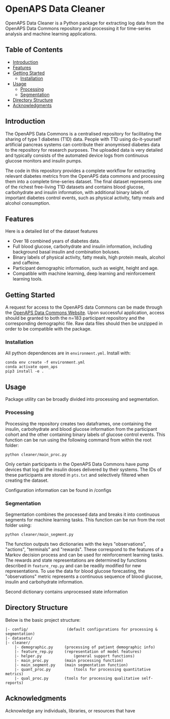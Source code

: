 # OpenAPS Data Cleaner

OpenAPS Data Cleaner is a Python package for extracting log data from the OpenAPS Data Commons repository and processing it for time-series analysis and machine learning applications. 

## Table of Contents

- [Introduction](#introduction)
- [Features](#features)
- [Getting Started](#getting-started)
  - [Installation](#installation)
- [Usage](#usage)
  - [Processing](#processing) 
  - [Segmentation](#segmentation)
- [Directory Structure](#directory-structure)
- [Acknowledgments](#acknowledgments)

## Introduction

The OpenAPS Data Commons is a centralised repository for facilitating the sharing of type 1 diabetes (T1D) data. People with T1D using do-it-yourself artificial pancreas systems can contribute their anonymised diabetes data to the repository for research purposes. The uploaded data is very detailed and typically consists of the automated device logs from continuous glucose monitors and insulin pumps. 

The code in this repository provides a complete workflow for extracting relevant diabetes metrics from the OpenAPS data commons and processing them into a complete time-series dataset. The final dataset represents one of the richest free-living T1D datasets and contains blood glucose, carbohydrate and insulin information, with additional binary labels of important diabetes control events, such as physical activity, fatty meals and alcohol consumption.     

## Features

Here is a detailed list of the dataset features

- Over 18 combined years of diabetes data.
- Full blood glucose, carbohydrate and insulin information, including background basal insulin and combination boluses.
- Binary labels of physical activity, fatty meals, high protein meals, alcohol and caffeine.
- Participant demographic information, such as weight, height and age. 
- Compatible with machine learning, deep learning and reinforcement learning tools. 

## Getting Started

A request for access to the OpenAPS data Commons can be made through the [OpenAPS Data Commons Website](https://openaps.org/outcomes/data-commons/). Upon successful application, access should be granted to both the n=183 participant repository and the corresponding demographic file. Raw data files should then be unzipped in order to be compatible with the package.

### Installation

All python dependences are in ```environment.yml```. Install with:

```
conda env create -f environment.yml 
conda activate open_aps
pip3 install -e .
```

## Usage

Package utility can be broadly divided into processing and segmentation.

### Processing

Processing the repository creates two dataframes, one containing the insulin, carbohydrate and blood glucose information from the participant cohort and the other containing binary labels of glucose control events. This function can be run using the following command from within the root folder:
```
python cleaner/main_proc.py
```

Only certain participants in the OpenAPS Data Commons have pump devices that log all the insulin doses delivered by their systems. The IDs of these participants are stored in ```pts.txt``` and selectively filtered when creating the dataset.

Configuration information can be found in /configs


### Segmentation

Segmentation combines the processed data and breaks it into continuous segments for machine learning tasks. This function can be run from the root folder using:
```
python cleaner/main_segment.py
```

The function outputs two dictionaries with the keys "observations", "actions", "terminals" and "rewards". These correspond to the features of a Markov decision process and can be used for reinforcement learning tasks. The rewards and state representations are determined by functions described in ```feature_rep.py``` and can be readily modified for new representations. To use the data for blood glucose forecasting, the "observations" metric represents a continuous sequence of blood glucose, insulin and carbohydrate information.

Second dictionary contains unprocessed state information

## Directory Structure

Below is the basic project structure:

```
|- config/                 (default configurations for processing & segmentation)
|- datasets/ 
|- cleaner/ 
	|- demographic.py	  (processing of patient demographic info)
	|- feature_rep.py	  (representation of model features)
	|- helper.py			  (general support functions)
	|- main_proc.py		  (main processing function)
	|- main_segment.py	  (main segmentation function)
	|- quant_proc.py		  (tools for processing quantitative metrics)
	|- qual_proc.py		  (tools for processing qualitative self-reports)
```

## Acknowledgments

Acknowledge any individuals, libraries, or resources that have 